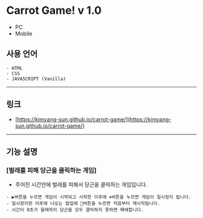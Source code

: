 # Carrot Game! v 1.0

- PC
- Mobile

## 사용 언어

```
- HTML
- CSS
- JAVASCRIPT (Vanilla)
```

---

## 링크
- [https://kimyang-sun.github.io/carrot-game/](https://kimyang-sun.github.io/carrot-game/)
---

## 기능 설명

### [벌레를 피해 당근을 클릭하는 게임]

- 주어진 시간안에 벌레를 피해서 당근을 클릭하는 게임입니다.

```
- ▶버튼을 누르면 게임이 시작되고 시작한 이후에 ⏸버튼을 누르면 게임이 일시정지 됩니다.
- 일시정지한 이후에 나오는 팝업에 🔄버튼을 누르면 처음부터 재시작됩니다.
- 시간이 0초가 될때까지 당근을 모두 클릭하지 못하면 패배합니다.
```
